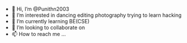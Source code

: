 - 👋 Hi, I’m @Punithn2003
- 👀 I’m interested in dancing editing photography trying to learn hacking
- 🌱 I’m currently learning BE(CSE)
- 💞️ I’m looking to collaborate on 
- 📫 How to reach me ...

<!---
Punithn2003/Punithn2003 is a ✨ special ✨ repository because its `README.md` (this file) appears on your GitHub profile.
You can click the Preview link to take a look at your changes.
--->
